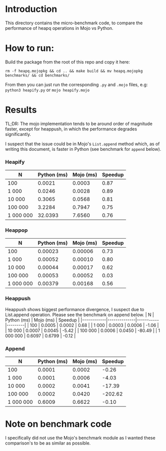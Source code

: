 # Introduction
This directory contains the micro-benchmark code, to compare the performance of
heapq operations in Mojo vs Python.

# How to run:
Build the package from the root of this repo and copy it here:

`rm -f heapq.mojopkg && cd .. && make build && mv heapq.mojopkg benchmarks/ && cd benchmarks/`

From then you can just run the corresponding `.py` and `.mojo` files, e.g:
`python3 heapify.py` or `mojo heapify.mojo`

# Results
TL;DR: The mojo implementation tends to be around order of magnitude faster, except for heappush, in which the performance degrades significantly. 

I suspect that the issue could be in Mojo's `List.append` method which, as of writing this document, is faster in Python (see benchmark for `append` below).

### Heapify

| N          | Python (ms) | Mojo (ms) | Speedup |
|------------|--------------|-----------|---------|
| 100        | 0.0021       | 0.0003    | 0.87    |
| 1 000      | 0.0246       | 0.0028    | 0.89    |
| 10 000     | 0.3065       | 0.0568    | 0.81    |
| 100 000    | 3.2284       | 0.7947    | 0.75    |
| 1 000 000  | 32.0393      | 7.6560    | 0.76    |

### Heappop
| N          | Python (ms) | Mojo (ms) | Speedup |
|------------|--------------|-----------|---------|
| 100        | 0.00023      | 0.00006   | 0.73    |
| 1 000      | 0.00052      | 0.00010   | 0.80    |
| 10 000     | 0.00044      | 0.00017   | 0.62    |
| 100 000    | 0.00053      | 0.00052   | 0.03    |
| 1 000 000  | 0.00379      | 0.00168   | 0.56    |

### Heappush
Heappush shows biggest performance divergence, I suspect due to List.append operation. Please see the benchmark on append below.
| N          | Python (ms) | Mojo (ms) | Speedup |
|------------|--------------|-----------|---------|
| 100        | 0.0005       | 0.0002    | 0.68    |
| 1 000      | 0.0003       | 0.0006    | -1.06   |
| 10 000     | 0.0007       | 0.0045    | -5.42   |
| 100 000    | 0.0006       | 0.0450    | -80.49  |
| 1 000 000  | 0.6097       | 0.6799    | -0.12   |

### Append
| N          | Python (ms) | Mojo (ms) | Speedup |
|------------|--------------|-----------|---------|
| 100        | 0.0001       | 0.0002    | -0.26   |
| 1 000      | 0.0001       | 0.0006    | -4.03   |
| 10 000     | 0.0002       | 0.0041    | -17.39  |
| 100 000    | 0.0002       | 0.0420    | -202.62 |
| 1 000 000  | 0.6009       | 0.6622    | -0.10   |


# Note on benchmark code
I specifically did not use the Mojo's benchmark module as I wanted these comparison's to be as similar as possible.